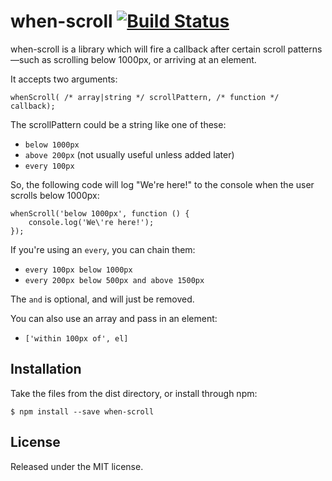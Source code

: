 # when-scroll [![Build Status](https://travis-ci.org/callumacrae/when-scroll.svg)](https://travis-ci.org/callumacrae/when-scroll)

when-scroll is a library which will fire a callback after certain scroll
patterns—such as scrolling below 1000px, or arriving at an element.

It accepts two arguments:

```
whenScroll( /* array|string */ scrollPattern, /* function */ callback);
```

The scrollPattern could be a string like one of these:

- `below 1000px`
- `above 200px` (not usually useful unless added later)
- `every 100px`

So, the following code will log "We're here!" to the console when the user
scrolls below 1000px:

```
whenScroll('below 1000px', function () {
	console.log('We\'re here!');
});
```

If you're using an `every`, you can chain them:

- `every 100px below 1000px`
- `every 200px below 500px and above 1500px`

The `and` is optional, and will just be removed.

You can also use an array and pass in an element:

- `['within 100px of', el]`

## Installation

Take the files from the dist directory, or install through npm:

```
$ npm install --save when-scroll
```

## License

Released under the MIT license.
